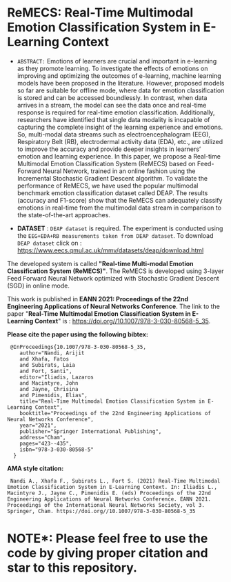# ReMECS: Real-Time Multimodal Emotion Classification System in E-Learning Context

- `ABSTRACT:` Emotions of learners are crucial and important in e-learning as they promote learning. To investigate the effects of emotions on improving and optimizing the outcomes of e-learning, machine learning models have been proposed in the literature. However, proposed models so far are suitable for offline mode, where data for emotion classification is stored and can be accessed boundlessly. In contrast, when data arrives in a stream, the model can see the data once and real-time response is required for real-time emotion classification. Additionally, researchers have identified that single data modality is incapable of capturing the complete insight of the learning experience and emotions. So, multi-modal data streams such as electroencephalogram (EEG), Respiratory Belt (RB), electrodermal activity data (EDA), etc., are utilized to improve the accuracy and provide deeper insights in learners’ emotion and learning experience. In this paper, we propose a Real-time Multimodal Emotion Classification System (ReMECS) based on Feed-Forward Neural Network, trained in an online fashion using the Incremental Stochastic Gradient Descent algorithm. To validate the performance of ReMECS, we have used the popular multimodal benchmark emotion classification dataset called DEAP. The results (accuracy and F1-score) show that the ReMECS can adequately classify emotions in real-time from the multimodal data stream in comparison to the state-of-the-art approaches.

- **DATASET** : `DEAP dataset` is required. The experiment is conducted using the `EEG+EDA+RB measurements taken from DEAP dataset`. To download `DEAP dataset` click on : https://www.eecs.qmul.ac.uk/mmv/datasets/deap/download.html


The developed system is called **"Real-time Multi-modal Emotion Classification System (ReMECS)"**. The ReMECS is developed using 3-layer Feed Forward Neural Network optimized with Stochastic Gradient Descent (SGD) in online mode.


This work is published in **EANN 2021: Proceedings of the 22nd Engineering Applications of Neural Networks Conference**. The link to the paper "**Real-Time Multimodal Emotion Classification System in E-Learning Context**" is : https://doi.org//10.1007/978-3-030-80568-5_35.

  **Please cite the paper using the following bibtex:**


     @InProceedings{10.1007/978-3-030-80568-5_35,
        author="Nandi, Arijit
        and Xhafa, Fatos
        and Subirats, Laia
        and Fort, Santi",
        editor="Iliadis, Lazaros
        and Macintyre, John
        and Jayne, Chrisina
        and Pimenidis, Elias",
        title="Real-Time Multimodal Emotion Classification System in E-Learning Context",
        booktitle="Proceedings of the 22nd Engineering Applications of Neural Networks Conference",
        year="2021",
        publisher="Springer International Publishing",
        address="Cham",
        pages="423--435",
        isbn="978-3-030-80568-5"
      }

  **AMA style citation:**

     Nandi A., Xhafa F., Subirats L., Fort S. (2021) Real-Time Multimodal Emotion Classification System in E-Learning Context. In: Iliadis L., Macintyre J., Jayne C., Pimenidis E. (eds) Proceedings of the 22nd Engineering Applications of Neural Networks Conference. EANN 2021. Proceedings of the International Neural Networks Society, vol 3. Springer, Cham. https://doi.org//10.1007/978-3-030-80568-5_35



# NOTE*: Please feel free to use the code by giving proper citation and star to this repository.
